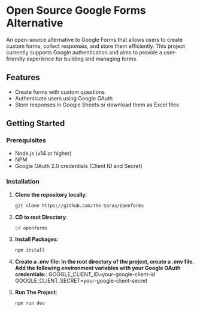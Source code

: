 # Open Source Google Forms Alternative

An open-source alternative to Google Forms that allows users to create custom forms, collect responses, and store them efficiently. This project currently supports Google authentication and aims to provide a user-friendly experience for building and managing forms.

## Features
- Create forms with custom questions
- Authenticate users using Google OAuth
- Store responses in Google Sheets or download them as Excel files

## Getting Started

### Prerequisites
- Node.js (v14 or higher)
- NPM
- Google OAuth 2.0 credentials (Client ID and Secret)

### Installation

1. **Clone the repository locally**:
   ```bash
   git clone https://github.com/The-Saras/Openforms

2. **CD to root Directory**:
   ```bash
   cd openforms
3. **Install Packages**:
   ```bash
   npm install

4. **Create a .env file: In the root directory of the project, create a .env file. Add the following environment variables with your Google OAuth credentials:**:
   GOOGLE_CLIENT_ID=your-google-client-id
   GOOGLE_CLIENT_SECRET=your-google-client-secret

5. **Run The Project**:
   ```bash
   npm run dev


